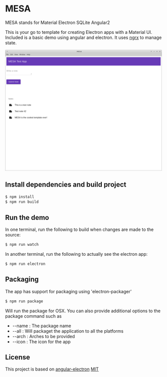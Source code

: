 # MESA

MESA stands for Material Electron SQLite Angular2

This is your go to template for creating Electron apps with a Material UI. Included is a basic demo using angular and electron. It uses [ngrx] to manage state.

![MESA](/screenshots/mesa.png)

## Install dependencies and build project

```bash
$ npm install
$ npm run build
```

## Run the demo
In one terminal, run the following to build when changes are made to the source:
```bash
$ npm run watch
```

In another terminal, run the following to actually see the electron app:
```bash
$ npm run electron
```

## Packaging

The app has support for packaging using 'electron-packager'

```bash
$ npm run package
```

Will run the package for OSX. You can also provide additional options to the package command such as

*  --name : The package name
*  --all : Will packaget the application to all the platforms
*  --arch : Arches to be provided
*  --icon : The icon for the app

## License
This project is based on [angular-electron](https://github.com/joaogarin/angular-electron)
[MIT]

[Webpack]: http://webpack.github.io
[MIT]: http://markdalgleish.mit-license.org
[angular]: http://angular.io
[electron]: http://electron.atom.io/
[ngrx]: https://github.com/ngrx/store
[material2]: https://github.com/angular/material2
[electron-packager]: https://github.com/electron-userland/electron-packager
